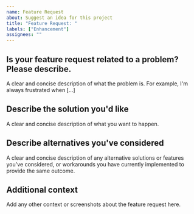 ```yaml
---
name: Feature Request
about: Suggest an idea for this project
title: "Feature Request: "
labels: ["Enhancement"]
assignees: ""
---
```


## Is your feature request related to a problem? Please describe.

A clear and concise description of what the problem is. For example, I'm always frustrated when [...]

## Describe the solution you'd like

A clear and concise description of what you want to happen.

## Describe alternatives you've considered

A clear and concise description of any alternative solutions or features you've considered, or workarounds you have currently implemented to provide the same outcome.

## Additional context

Add any other context or screenshots about the feature request here.
